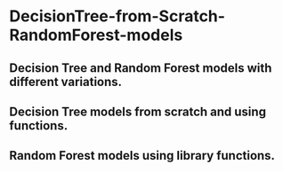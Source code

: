 # DecisionTree-from-Scratch-RandomForest-models

## Decision Tree and Random Forest models with different variations. 
## Decision Tree models from scratch and using functions.
## Random Forest models using library functions.
